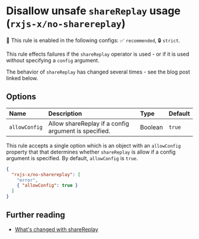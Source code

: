 # Disallow unsafe `shareReplay` usage (`rxjs-x/no-sharereplay`)

💼 This rule is enabled in the following configs: ✅ `recommended`, 🔒 `strict`.

<!-- end auto-generated rule header -->

This rule effects failures if the `shareReplay` operator is used - or if it is used without specifying a `config` argument.

The behavior of `shareReplay` has changed several times - see the blog post linked below.

## Options

<!-- begin auto-generated rule options list -->

| Name          | Description                                          | Type    | Default |
| :------------ | :--------------------------------------------------- | :------ | :------ |
| `allowConfig` | Allow shareReplay if a config argument is specified. | Boolean | `true`  |

<!-- end auto-generated rule options list -->

This rule accepts a single option which is an object with an `allowConfig` property that that determines whether `shareReplay` is allow if a config argument is specified. By default, `allowConfig` is `true`.

```json
{
  "rxjs-x/no-sharereplay": [
    "error",
    { "allowConfig": true }
  ]
}
```

## Further reading

- [What's changed with shareReplay](https://ncjamieson.com/whats-changed-with-sharereplay/)
